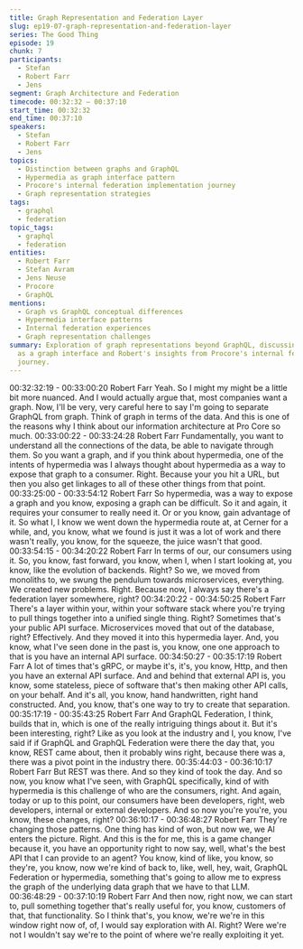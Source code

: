 ```yaml
---
title: Graph Representation and Federation Layer
slug: ep19-07-graph-representation-and-federation-layer
series: The Good Thing
episode: 19
chunk: 7
participants:
  - Stefan
  - Robert Farr
  - Jens
segment: Graph Architecture and Federation
timecode: 00:32:32 – 00:37:10
start_time: 00:32:32
end_time: 00:37:10
speakers:
  - Stefan
  - Robert Farr
  - Jens
topics:
  - Distinction between graphs and GraphQL
  - Hypermedia as graph interface pattern
  - Procore's internal federation implementation journey
  - Graph representation strategies
tags:
  - graphql
  - federation
topic_tags:
  - graphql
  - federation
entities:
  - Robert Farr
  - Stefan Avram
  - Jens Neuse
  - Procore
  - GraphQL
mentions:
  - Graph vs GraphQL conceptual differences
  - Hypermedia interface patterns
  - Internal federation experiences
  - Graph representation challenges
summary: Exploration of graph representations beyond GraphQL, discussing hypermedia
  as a graph interface and Robert's insights from Procore's internal federation implementation
  journey.
---
```


00:32:32:19 - 00:33:00:20
Robert Farr
Yeah. So I might my might be a little bit more nuanced. And I would actually argue that, most
companies want a graph. Now, I'll be very, very careful here to say I'm going to separate
GraphQL from graph. Think of graph in terms of the data. And this is one of the reasons why I
think about our information architecture at Pro Core so much.
00:33:00:22 - 00:33:24:28
Robert Farr
Fundamentally, you want to understand all the connections of the data, be able to navigate
through them. So you want a graph, and if you think about hypermedia, one of the intents of
hypermedia was I always thought about hypermedia as a way to expose that graph to a
consumer. Right. Because your you hit a URL, but then you also get linkages to all of these
other things from that point.
00:33:25:00 - 00:33:54:12
Robert Farr
So hypermedia, was a way to expose a graph and you know, exposing a graph can be difficult.
So it and again, it requires your consumer to really need it. Or or you know, gain advantage of it.
So what I, I know we went down the hypermedia route at, at Cerner for a while, and, you know,
what we found is just it was a lot of work and there wasn't really, you know, for the squeeze, the
juice wasn't that good.
00:33:54:15 - 00:34:20:22
Robert Farr
In terms of our, our consumers using it. So, you know, fast forward, you know, when I, when I
start looking at, you know, like the evolution of backends. Right? So we, we moved from
monoliths to, we swung the pendulum towards microservices, everything. We created new
problems. Right. Because now, I always say there's a federation layer somewhere, right?
00:34:20:22 - 00:34:50:25
Robert Farr
There's a layer within your, within your software stack where you're trying to pull things together
into a unified single thing. Right? Sometimes that's your public API surface. Microservices
moved that out of the database, right? Effectively. And they moved it into this hypermedia layer.
And, you know, what I've seen done in the past is, you know, one one approach to that is you
have an internal API surface.
00:34:50:27 - 00:35:17:19
Robert Farr
A lot of times that's gRPC, or maybe it's, it's, you know, Http, and then you have an external API
surface. And and behind that external API is, you know, some stateless, piece of software that's
then making other API calls, on your behalf. And it's all, you know, hand handwritten, right hand
constructed. And, you know, that's one way to try to create that separation.
00:35:17:19 - 00:35:43:25
Robert Farr
And GraphQL Federation, I think, builds that in, which is one of the really intriguing things about
it. But it's been interesting, right? Like as you look at the industry and I, you know, I've said if if
GraphQL and GraphQL Federation were there the day that, you know, REST came about, then
it probably wins right, because there was a, there was a pivot point in the industry there.
00:35:44:03 - 00:36:10:17
Robert Farr
But REST was there. And so they kind of took the day. And so now, you know what I've seen,
with GraphQL specifically, kind of with hypermedia is this challenge of who are the consumers,
right. And again, today or up to this point, our consumers have been developers, right, web
developers, internal or external developers. And so now you're you're, you know, these
changes, right?
00:36:10:17 - 00:36:48:27
Robert Farr
They're changing those patterns. One thing has kind of won, but now we, we AI enters the
picture. Right. And this is the for me, this is a game changer because it, you have an opportunity
right to now say, well, what's the best API that I can provide to an agent? You know, kind of like,
you know, so they're, you know, now we're kind of back to, like, well, hey, wait, GraphQL
Federation or hypermedia, something that's going to allow me to express the graph of the
underlying data graph that we have to that LLM.
00:36:48:29 - 00:37:10:19
Robert Farr
And then now, right now, we can start to, pull something together that's really useful for, you
know, customers of that, that functionality. So I think that's, you know, we're we're in this window
right now of, of, I would say exploration with AI. Right? Were we're not I wouldn't say we're to
the point of where we're really exploiting it yet.